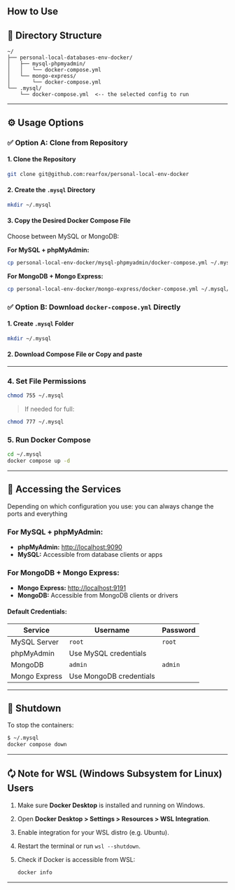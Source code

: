 ## How to Use 

## 📂 Directory Structure

```
~/
├── personal-local-databases-env-docker/
│   ├── mysql-phpmyadmin/
│   │   └── docker-compose.yml
│   └── mongo-express/
│       └── docker-compose.yml
└── .mysql/
    └── docker-compose.yml  <-- the selected config to run
```

---

## ⚙️ Usage Options

### ✅ Option A: Clone from Repository

#### 1. Clone the Repository

```bash
git clone git@github.com:rearfox/personal-local-env-docker
```

#### 2. Create the `.mysql` Directory

```bash
mkdir ~/.mysql
```

#### 3. Copy the Desired Docker Compose File

Choose between MySQL or MongoDB:

**For MySQL + phpMyAdmin:**

```bash
cp personal-local-env-docker/mysql-phpmyadmin/docker-compose.yml ~/.mysql/
```

**For MongoDB + Mongo Express:**

```bash
cp personal-local-env-docker/mongo-express/docker-compose.yml ~/.mysql/
```

### ✅ Option B: Download `docker-compose.yml` Directly

#### 1. Create `.mysql` Folder

```bash
mkdir ~/.mysql
```

#### 2. Download Compose File or Copy and paste 


---

### 4. Set File Permissions

```bash
chmod 755 ~/.mysql
```

> If needed for full:

```bash
chmod 777 ~/.mysql
```

### 5. Run Docker Compose

```bash
cd ~/.mysql
docker compose up -d
```

---

## 🐬 Accessing the Services

Depending on which configuration you use: you can always change the ports and everything

### For MySQL + phpMyAdmin: 

* **phpMyAdmin:** [http://localhost:9090](http://localhost:9090)
* **MySQL:** Accessible from database clients or apps

### For MongoDB + Mongo Express:

* **Mongo Express:** [http://localhost:9191](http://localhost:9191)
* **MongoDB:** Accessible from MongoDB clients or drivers

#### Default Credentials:

| Service       | Username                | Password |
| ------------- | ----------------------- | -------- |
| MySQL Server  | `root`                  | `root`   |
| phpMyAdmin    | Use MySQL credentials   |          |
| MongoDB       | `admin`                 | `admin`  |
| Mongo Express | Use MongoDB credentials |          |
 
---

## 🧼 Shutdown

To stop the containers:

```bash
$ ~/.mysql
docker compose down
```

---

## 🗘️ Note for WSL (Windows Subsystem for Linux) Users

1. Make sure **Docker Desktop** is installed and running on Windows.
2. Open **Docker Desktop > Settings > Resources > WSL Integration**.
3. Enable integration for your WSL distro (e.g. Ubuntu).
4. Restart the terminal or run `wsl --shutdown`.
5. Check if Docker is accessible from WSL:

   ```bash
   docker info
   ```

---

